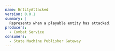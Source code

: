 ```yaml
---
name: EntityAttacked
version: 0.0.1
summary: |
  Represents when a playable entity has attacked.
producers:
  - Combat Service
consumers:
  - State Machine Publisher Gateway
---
```


<NodeGraph title="Consumer / Producer Diagram" />
